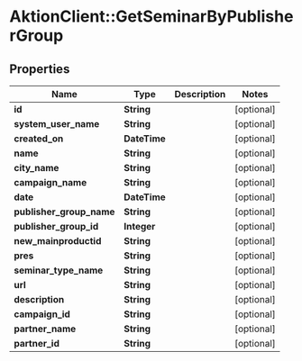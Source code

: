 # AktionClient::GetSeminarByPublisherGroup

## Properties
Name | Type | Description | Notes
------------ | ------------- | ------------- | -------------
**id** | **String** |  | [optional] 
**system_user_name** | **String** |  | [optional] 
**created_on** | **DateTime** |  | [optional] 
**name** | **String** |  | [optional] 
**city_name** | **String** |  | [optional] 
**campaign_name** | **String** |  | [optional] 
**date** | **DateTime** |  | [optional] 
**publisher_group_name** | **String** |  | [optional] 
**publisher_group_id** | **Integer** |  | [optional] 
**new_mainproductid** | **String** |  | [optional] 
**pres** | **String** |  | [optional] 
**seminar_type_name** | **String** |  | [optional] 
**url** | **String** |  | [optional] 
**description** | **String** |  | [optional] 
**campaign_id** | **String** |  | [optional] 
**partner_name** | **String** |  | [optional] 
**partner_id** | **String** |  | [optional] 


